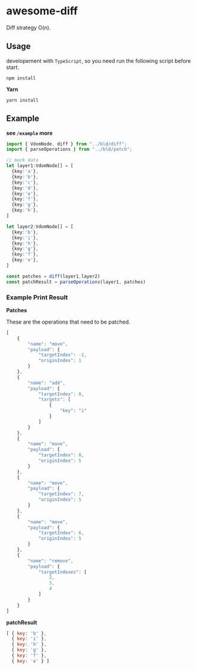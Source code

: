 # awesome-diff

Diff strategy O(n).

## Usage

developement with `TypeScript`, so you need run the following script before start.

```
npm install
```

**Yarn**

```
yarn install
```

## Example

**see `/example` more**

```typescript
import { VdomNode, diff } from "../bld/diff";
import { parseOperations } from "../bld/patch";

// mock data
let layer1:VdomNode[] = [
  {key:'a'},
  {key:'b'},
  {key:'c'},
  {key:'d'},
  {key:'e'},
  {key:'f'},
  {key:'g'},
  {key:'h'},
]

let layer2:VdomNode[] = [
  {key:'b'},
  {key:'i'},
  {key:'h'},
  {key:'g'},
  {key:'f'},
  {key:'e'},
]

const patches = diff(layer1,layer2)
const patchResult = parseOperations(layer1, patches)
```

### Example Print Result

**Patches**

These are the operations that need to be patched.

```javascript
[
    {
        "name": "move",
        "payload": {
            "targetIndex": -1,
            "originIndex": 1
        }
    },
    {
        "name": "add",
        "payload": {
            "targetIndex": 0,
            "targets": [
                {
                    "key": "i"
                }
            ]
        }
    },
    {
        "name": "move",
        "payload": {
            "targetIndex": 8,
            "originIndex": 5
        }
    },
    {
        "name": "move",
        "payload": {
            "targetIndex": 7,
            "originIndex": 5
        }
    },
    {
        "name": "move",
        "payload": {
            "targetIndex": 6,
            "originIndex": 5
        }
    },
    {
        "name": "remove",
        "payload": {
            "targetIndexes": [
                2,
                3,
                4
            ]
        }
    }
]
```

**patchResult**

```javascript
[ { key: 'b' },
  { key: 'i' },
  { key: 'h' },
  { key: 'g' },
  { key: 'f' },
  { key: 'e' } ]
```


